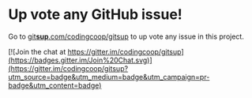 # Up vote any GitHub issue!

Go to [git**sup**.com/codingcoop/gitsup](https://gitsup.com/codingcoop/gitsup)
to up vote any issue in this project.

[![Join the chat at https://gitter.im/codingcoop/gitsup](https://badges.gitter.im/Join%20Chat.svg)](https://gitter.im/codingcoop/gitsup?utm_source=badge&utm_medium=badge&utm_campaign=pr-badge&utm_content=badge)
